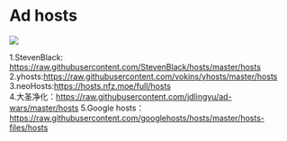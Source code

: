 # Ad hosts

<img src="https://coverfiles.alphacoders.com/592/59226.jpg" />

1.StevenBlack: https://raw.githubusercontent.com/StevenBlack/hosts/master/hosts
<br/>
2.yhosts:https://raw.githubusercontent.com/vokins/yhosts/master/hosts
<br/>
3.neoHosts:https://hosts.nfz.moe/full/hosts
<br/>
4.大圣净化：https://raw.githubusercontent.com/jdlingyu/ad-wars/master/hosts
5.Google hosts：https://raw.githubusercontent.com/googlehosts/hosts/master/hosts-files/hosts
